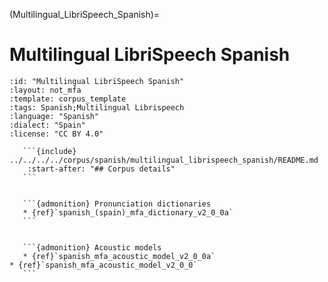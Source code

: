 
(Multilingual_LibriSpeech_Spanish)=
# Multilingual LibriSpeech Spanish

``````{corpus} Multilingual LibriSpeech Spanish
:id: "Multilingual LibriSpeech Spanish"
:layout: not_mfa
:template: corpus_template
:tags: Spanish;Multilingual Librispeech
:language: "Spanish"
:dialect: "Spain"
:license: "CC BY 4.0"

   ```{include} ../../../../corpus/spanish/multilingual_librispeech_spanish/README.md
    :start-after: "## Corpus details"
   ```


   ```{admonition} Pronunciation dictionaries
   * {ref}`spanish_(spain)_mfa_dictionary_v2_0_0a`
   ```


   ```{admonition} Acoustic models
   * {ref}`spanish_mfa_acoustic_model_v2_0_0a`
* {ref}`spanish_mfa_acoustic_model_v2_0_0`
   ```
``````
